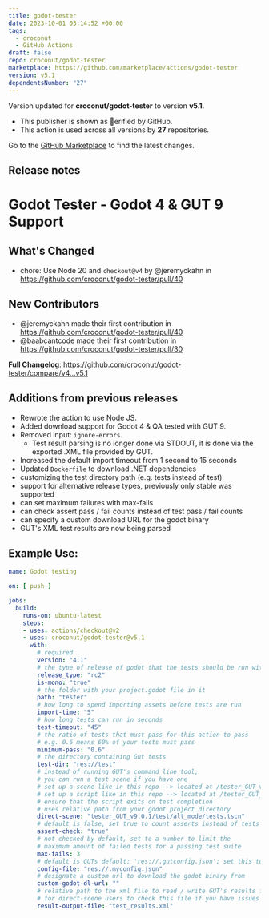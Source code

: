 ```yaml
---
title: godot-tester
date: 2023-10-01 03:14:52 +00:00
tags:
  - croconut
  - GitHub Actions
draft: false
repo: croconut/godot-tester
marketplace: https://github.com/marketplace/actions/godot-tester
version: v5.1
dependentsNumber: "27"
---
```



Version updated for **croconut/godot-tester** to version **v5.1**.
- This publisher is shown as erified by GitHub.
- This action is used across all versions by **27** repositories.

Go to the [GitHub Marketplace](https://github.com/marketplace/actions/godot-tester) to find the latest changes.

## Release notes

# Godot Tester - Godot 4 & GUT 9 Support

## What's Changed
* chore: Use Node 20 and `checkout@v4` by @jeremyckahn in https://github.com/croconut/godot-tester/pull/40

## New Contributors
* @jeremyckahn made their first contribution in https://github.com/croconut/godot-tester/pull/40
* @baabcantcode made their first contribution in https://github.com/croconut/godot-tester/pull/30

**Full Changelog**: https://github.com/croconut/godot-tester/compare/v4...v5.1

## Additions from previous releases
* Rewrote the action to use Node JS.
* Added download support for Godot 4 & QA tested with GUT 9.
* Removed input: `ignore-errors`. 
  * Test result parsing is no longer done via STDOUT, it is done via the exported .XML file provided by GUT.
* Increased the default import timeout from 1 second to 15 seconds
* Updated `Dockerfile` to download .NET dependencies
* customizing the test directory path (e.g. tests instead of test)
* support for alternative release types, previously only stable was supported
* can set maximum failures with max-fails
* can check assert pass / fail counts instead of test pass / fail counts
* can specify a custom download URL for the godot binary
* GUT's XML test results are now being parsed
## Example Use:

```yaml
name: Godot testing

on: [ push ]

jobs:
  build:
    runs-on: ubuntu-latest
    steps:
    - uses: actions/checkout@v2
    - uses: croconut/godot-tester@v5.1
      with:
        # required
        version: "4.1"
        # the type of release of godot that the tests should be run with
        release_type: "rc2"
        is-mono: "true"
        # the folder with your project.godot file in it
        path: "tester"
        # how long to spend importing assets before tests are run
        import-time: "5"
        # how long tests can run in seconds
        test-timeout: "45"
        # the ratio of tests that must pass for this action to pass
        # e.g. 0.6 means 60% of your tests must pass
        minimum-pass: "0.6"
        # the directory containing Gut tests
        test-dir: "res://test"
        # instead of running GUT's command line tool, 
        # you can run a test scene if you have one
        # set up a scene like in this repo --> located at /tester_GUT_v9.0.1/test/alt_mode/tests.tscn
        # set up a script like in this repo --> located at /tester_GUT_v9.0.1/test/alt_mode/cli_test.gd
        # ensure that the script exits on test completion
        # uses relative path from your godot project directory
        direct-scene: "tester_GUT_v9.0.1/test/alt_mode/tests.tscn" 
        # default is false, set true to count asserts instead of tests
        assert-check: "true" 
        # not checked by default, set to a number to limit the 
        # maximum amount of failed tests for a passing test suite
        max-fails: 3  
        # default is GUTs default: 'res://.gutconfig.json'; set this to load a different config file
        config-file: "res://.myconfig.json" 
        # designate a custom url to download the godot binary from
        custom-godot-dl-url: ""
        # relative path to the xml file to read / write GUT's results from, recommended
        # for direct-scene users to check this file if you have issues
        result-output-file: "test_results.xml"

```
